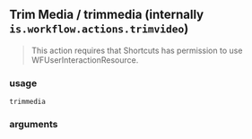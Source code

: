 
## Trim Media / trimmedia (internally `is.workflow.actions.trimvideo`)


> This action requires that Shortcuts has permission to use WFUserInteractionResource.

### usage
`trimmedia `

### arguments

